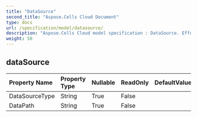 ```yaml
---
title: "DataSource"
second_title: "Aspose.Cells Cloud Document"
type: docs
url: /specification/model/datasource/
description: "Aspose.Cells Cloud model specification : DataSource. Effortlessly handle Excel and other spreadsheet documents with features like opening, generating, editing, splitting, merging, comparing, and converting."
weight: 50
---
```


## **dataSource**

 

| Property Name | Property Type | Nullable |  ReadOnly | DefaultValue | Description | 
| :- | :- | :- |:- |  :- | :- |
| DataSourceType | String | True |  False |  |  |  
| DataPath | String | True |  False |  |  |  


